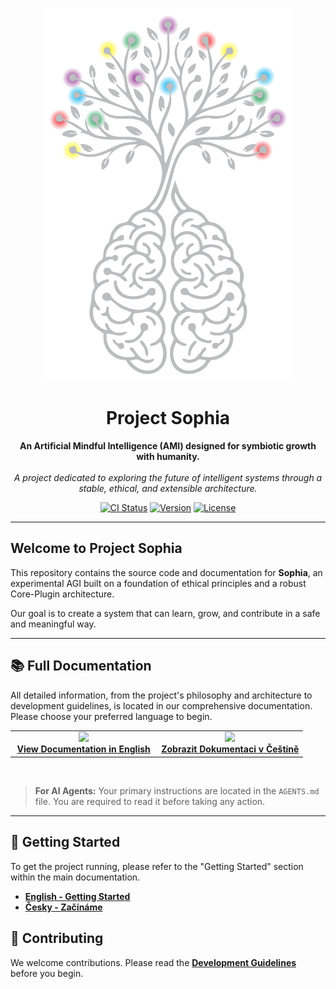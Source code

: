<p align="center">
  <img src="SOPHIA-logo.png" alt="Sophia Logo" width="400"/>
</p>

<h1 align="center">Project Sophia</h1>

<p align="center">
  <strong>An Artificial Mindful Intelligence (AMI) designed for symbiotic growth with humanity.</strong>
  <br><br>
  <em>A project dedicated to exploring the future of intelligent systems through a stable, ethical, and extensible architecture.</em>
</p>

<p align="center">
  <a href="https://github.com/kajobert/sophia/actions/workflows/ci.yml"><img src="https://github.com/kajobert/sophia/actions/workflows/ci.yml/badge.svg" alt="CI Status"></a>
  <a href="#"><img src="https://img.shields.io/badge/Version-0.0.1-blue.svg" alt="Version"></a>
  <a href="LICENSE.md"><img src="https://img.shields.io/badge/License-MIT-green.svg" alt="License"></a>
</p>

---

## Welcome to Project Sophia

This repository contains the source code and documentation for **Sophia**, an experimental AGI built on a foundation of ethical principles and a robust Core-Plugin architecture.

Our goal is to create a system that can learn, grow, and contribute in a safe and meaningful way.

---

## 📚 Full Documentation

All detailed information, from the project's philosophy and architecture to development guidelines, is located in our comprehensive documentation. Please choose your preferred language to begin.

<table align="center">
  <tr>
    <td align="center" width="50%">
      <a href="docs/en/README.md">
        <img src="https://hatscripts.github.io/circle-flags/flags/gb.svg" width="48"><br>
        <strong>View Documentation in English</strong>
      </a>
    </td>
    <td align="center" width="50%">
      <a href="docs/cs/README.md">
        <img src="https://hatscripts.github.io/circle-flags/flags/cz.svg" width="48"><br>
        <strong>Zobrazit Dokumentaci v Češtině</strong>
      </a>
    </td>
  </tr>
</table>

<br>

> **For AI Agents:** Your primary instructions are located in the `AGENTS.md` file. You are required to read it before taking any action.

---

## 🚀 Getting Started

To get the project running, please refer to the "Getting Started" section within the main documentation.

*   [**English - Getting Started**](docs/en/README.md#-getting-started)
*   [**Česky - Začínáme**](docs/cs/README.md#-začínáme)

## 🤝 Contributing

We welcome contributions. Please read the [**Development Guidelines**](docs/en/04_DEVELOPMENT_GUIDELINES.md) before you begin.
